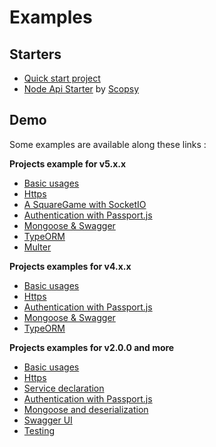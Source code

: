 # Examples

## Starters

- [Quick start project](https://github.com/Romakita/ts-express-decorators/tree/production/integration/getting-started)
- [Node Api Starter](https://github.com/scopsy/node-typescript-starter) by [Scopsy](https://github.com/scopsy)

## Demo

Some examples are available along these links :

**Projects example for v5.x.x**

- [Basic usages](https://github.com/Romakita/ts-express-decorators/tree/production/integration/getting-started)
- [Https](https://github.com/Romakita/example-ts-express-decorator/tree/4.0.0/example-https)
- [A SquareGame with SocketIO](https://github.com/Romakita/ts-express-decorators/tree/production/integration/socketio)
- [Authentication with Passport.js](https://github.com/Romakita/example-ts-express-decorator/tree/4.0.0/example-passport)
- [Mongoose & Swagger](https://github.com/Romakita/example-ts-express-decorator/tree/4.0.0/example-mongoose)
- [TypeORM](https://github.com/Romakita/ts-express-decorators/tree/production/integration/typeorm)
- [Multer](https://github.com/Romakita/ts-express-decorators/tree/production/integration/multer)

**Projects examples for v4.x.x**

- [Basic usages](https://github.com/Romakita/ts-express-decorators/tree/production/integration/getting-started)
- [Https](https://github.com/Romakita/example-ts-express-decorator/tree/4.0.0/example-https)
- [Authentication with Passport.js](https://github.com/Romakita/example-ts-express-decorator/tree/4.0.0/example-passport)
- [Mongoose & Swagger](https://github.com/Romakita/example-ts-express-decorator/tree/4.0.0/example-mongoose)
- [TypeORM](https://github.com/Romakita/example-ts-express-decorator/tree/4.0.0/example-typeorm)

**Projects examples for v2.0.0 and more**

- [Basic usages](https://github.com/Romakita/example-ts-express-decorator/tree/2.0.0/example-basic)
- [Https](https://github.com/Romakita/example-ts-express-decorator/tree/2.0.0/example-https)
- [Service declaration](https://github.com/Romakita/example-ts-express-decorator/tree/2.0.0/example-services)
- [Authentication with Passport.js](https://github.com/Romakita/example-ts-express-decorator/tree/2.0.0/example-passport)
- [Mongoose and deserialization](https://github.com/Romakita/example-ts-express-decorator/tree/2.0.0/example-mongoose)
- [Swagger UI](https://github.com/Romakita/example-ts-express-decorator/tree/2.0.0/example-swagger)
- [Testing](https://github.com/Romakita/example-ts-express-decorator/tree/2.0.0/example-testing)

